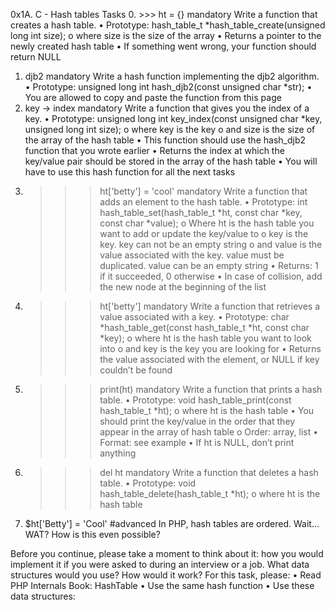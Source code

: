 0x1A. C - Hash tables
Tasks
0. >>> ht = {} 
mandatory 
Write a function that creates a hash table.
•	Prototype: hash_table_t *hash_table_create(unsigned long int size); 
o	where size is the size of the array
•	Returns a pointer to the newly created hash table
•	If something went wrong, your function should return NULL
1. djb2 
mandatory 
Write a hash function implementing the djb2 algorithm.
•	Prototype: unsigned long int hash_djb2(const unsigned char *str);
•	You are allowed to copy and paste the function from this page
2. key -> index 
mandatory 
Write a function that gives you the index of a key.
•	Prototype: unsigned long int key_index(const unsigned char *key, unsigned long int size); 
o	where key is the key
o	and size is the size of the array of the hash table
•	This function should use the hash_djb2 function that you wrote earlier
•	Returns the index at which the key/value pair should be stored in the array of the hash table
•	You will have to use this hash function for all the next tasks
3. >>> ht['betty'] = 'cool' 
mandatory 
Write a function that adds an element to the hash table.
•	Prototype: int hash_table_set(hash_table_t *ht, const char *key, const char *value); 
o	Where ht is the hash table you want to add or update the key/value to
o	key is the key. key can not be an empty string
o	and value is the value associated with the key. value must be duplicated. value can be an empty string
•	Returns: 1 if it succeeded, 0 otherwise
•	In case of collision, add the new node at the beginning of the list
4. >>> ht['betty'] 
mandatory 
Write a function that retrieves a value associated with a key.
•	Prototype: char *hash_table_get(const hash_table_t *ht, const char *key); 
o	where ht is the hash table you want to look into
o	and key is the key you are looking for
•	Returns the value associated with the element, or NULL if key couldn’t be found
5. >>> print(ht) 
mandatory 
Write a function that prints a hash table.
•	Prototype: void hash_table_print(const hash_table_t *ht); 
o	where ht is the hash table
•	You should print the key/value in the order that they appear in the array of hash table 
o	Order: array, list
•	Format: see example
•	If ht is NULL, don’t print anything
6. >>> del ht 
mandatory 
Write a function that deletes a hash table.
•	Prototype: void hash_table_delete(hash_table_t *ht); 
o	where ht is the hash table
7. $ht['Betty'] = 'Cool' 
#advanced 
In PHP, hash tables are ordered. Wait… WAT? How is this even possible?

Before you continue, please take a moment to think about it: how you would implement it if you were asked to during an interview or a job. What data structures would you use? How would it work?
For this task, please:
•	Read PHP Internals Book: HashTable
•	Use the same hash function
•	Use these data structures:

